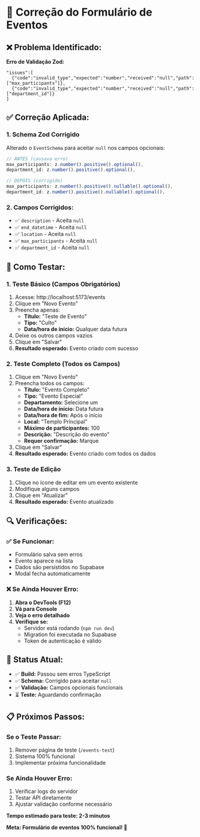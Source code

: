 # 🔧 Correção do Formulário de Eventos

## ❌ **Problema Identificado:**

**Erro de Validação Zod:**
```
"issues":[
  {"code":"invalid_type","expected":"number","received":"null","path":["max_participants"]},
  {"code":"invalid_type","expected":"number","received":"null","path":["department_id"]}
]
```

## ✅ **Correção Aplicada:**

### **1. Schema Zod Corrigido**
Alterado o `EventSchema` para aceitar `null` nos campos opcionais:

```typescript
// ANTES (causava erro)
max_participants: z.number().positive().optional(),
department_id: z.number().positive().optional(),

// DEPOIS (corrigido)
max_participants: z.number().positive().nullable().optional(),
department_id: z.number().positive().nullable().optional(),
```

### **2. Campos Corrigidos:**
- ✅ `description` - Aceita `null`
- ✅ `end_datetime` - Aceita `null`
- ✅ `location` - Aceita `null`
- ✅ `max_participants` - Aceita `null`
- ✅ `department_id` - Aceita `null`

## 🧪 **Como Testar:**

### **1. Teste Básico (Campos Obrigatórios)**
1. Acesse: http://localhost:5173/events
2. Clique em "Novo Evento"
3. Preencha apenas:
   - **Título:** "Teste de Evento"
   - **Tipo:** "Culto"
   - **Data/hora de início:** Qualquer data futura
4. Deixe os outros campos vazios
5. Clique em "Salvar"
6. **Resultado esperado:** Evento criado com sucesso

### **2. Teste Completo (Todos os Campos)**
1. Clique em "Novo Evento"
2. Preencha todos os campos:
   - **Título:** "Evento Completo"
   - **Tipo:** "Evento Especial"
   - **Departamento:** Selecione um
   - **Data/hora de início:** Data futura
   - **Data/hora de fim:** Após o início
   - **Local:** "Templo Principal"
   - **Máximo de participantes:** 100
   - **Descrição:** "Descrição do evento"
   - **Requer confirmação:** Marque
3. Clique em "Salvar"
4. **Resultado esperado:** Evento criado com todos os dados

### **3. Teste de Edição**
1. Clique no ícone de editar em um evento existente
2. Modifique alguns campos
3. Clique em "Atualizar"
4. **Resultado esperado:** Evento atualizado

## 🔍 **Verificações:**

### **✅ Se Funcionar:**
- Formulário salva sem erros
- Evento aparece na lista
- Dados são persistidos no Supabase
- Modal fecha automaticamente

### **❌ Se Ainda Houver Erro:**
1. **Abra o DevTools (F12)**
2. **Vá para Console**
3. **Veja o erro detalhado**
4. **Verifique se:**
   - Servidor está rodando (`npm run dev`)
   - Migration foi executada no Supabase
   - Token de autenticação é válido

## 🚀 **Status Atual:**

- ✅ **Build:** Passou sem erros TypeScript
- ✅ **Schema:** Corrigido para aceitar `null`
- ✅ **Validação:** Campos opcionais funcionais
- ⏳ **Teste:** Aguardando confirmação

## 📋 **Próximos Passos:**

### **Se o Teste Passar:**
1. Remover página de teste (`/events-test`)
2. Sistema 100% funcional
3. Implementar próxima funcionalidade

### **Se Ainda Houver Erro:**
1. Verificar logs do servidor
2. Testar API diretamente
3. Ajustar validação conforme necessário

**Tempo estimado para teste: 2-3 minutos**

**Meta: Formulário de eventos 100% funcional! 🎯**